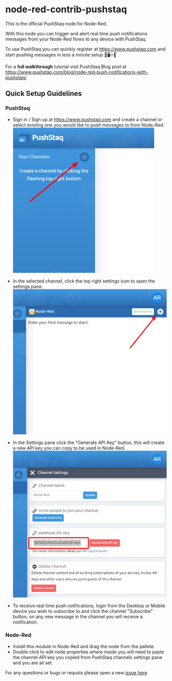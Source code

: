 # node-red-contrib-pushstaq

This is the official PushStaq node for Node-Red.

With this node you can trigger and alert real time push notifications messages from your Node-Red flows to any device with PushStaq.

To use PushStaq you can quickly register at https://www.pushstaq.com and start pushing messages in less a minute setup 📱🖥️🔥🚨

For a **full walkthrough** tutorial visit PushStaq Blog post at https://www.pushstaq.com/blog/node-red-push-notifications-with-pushstaq/
 
## Quick Setup Guidelines

### PushStaq

-   Sign in / Sign up at https://www.pushstaq.com and create a channel or select existing one you would like to push messages to from Node-Red.  
![pushstaq create a channel](pushstaq-node-red-create-channel.png)

-   In the selected channel, click the top right settings icon to open the settings pane.  
![pushstaq create a channel](pushstaq-node-red-settings-icon.png)

-   In the Settings pane click the "Generate API Key" button, this will create a new API key you can copy to be used in Node-Red.  
 ![pushstaq create a channel](pushstaq-node-red-settings-pane.png)

-   To receive real time push notifications, login from the Desktop or Mobile device you wish to subscribe to and click the channel "Subscribe" button, on any new message in the channel you will receive a notification.

### Node-Red

-   Install this module in Node-Red and drag the node from the pallete.
-   Double click to edit node properties where inside you will need to paste the channel API key you copied from PushStaq channels settings pane and you are all set.

For any questions or bugs or requsts please open a new [issue here](https://github.com/pantchox/node-red-contrib-pushstaq/issues/new)
